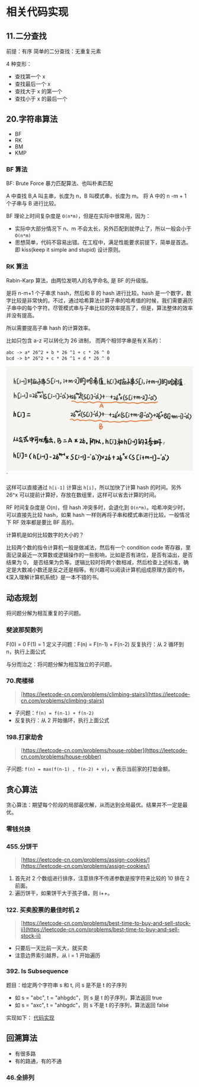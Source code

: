 # 相关代码实现

## 11.二分查找

前提：有序
简单的二分查找：无重复元素

4 种变形：

- 查找第一个 x
- 查找最后一个 x
- 查找大于 x 的第一个
- 查找小于 x 的最后一个

## 20.字符串算法

- BF
- RK
- BM
- KMP

### BF 算法

BF: Brute Force 暴力匹配算法、也叫朴素匹配

A 中查找 B,A 叫主串，长度为 n，B 叫模式串，长度为 m。 将 A 中的 n -m + 1 个子串与 B 进行比较。

BF 理论上时间复杂度是 `O(n*m)`，但是在实际中很常用，因为：

- 实际中大部分情况下 n、m 不会太长，另外匹配到就停止了，所以一般会小于 `O(n*m)`
- 思想简单，代码不容易出错。在工程中，满足性能要求前提下，简单是首选。即 kiss(keep it simple and stupid) 设计原则。

### RK 算法

Rabin-Karp 算法，由两位发明人的名字命名, 是 BF 的升级版。

是将 n-m+1 个子串求 hash，然后和 B 的 hash 进行比较。hash 是一个数字，数字比较是非常快的。不过，通过哈希算法计算子串的哈希值的时候，我们需要遍历子串中的每个字符。尽管模式串与子串比较的效率提高了，但是，算法整体的效率并没有提高。

所以需要提高子串 hash 的计算效率。

比如只包含 a-z 可以转化为 26 进制， 而两个相邻字串是有关系的：

```
abc -> a* 26^2 + b * 26 ^1 + c * 26 ^ 0
bcd -> b* 26^2 + c * 26 ^1 + d * 26 ^ 0
```

![](imgs/2020-10-19-11-22-17.png)`

这样可以直接通过 `h[i-1]` 计算出 `h[i]`，所以加快了计算 hash 的时间。另外 26^x 可以提前计算好，存放在数组里，这样可以省去计算的时间。

RF 时间复杂度是 O(n)，但 hash 冲突多时，会退化到 `O(n*m)`。哈希冲突少时，可以直接先比较 hash，如果 hash 一样则再将子串和模式串进行比较。一般情况下 RF 效率都是要比 BF 高的。

计算机是如何比较数字的大小的？

比较两个数的指令计算机一般是做减法，然后有一个 condition code 寄存器，里面记录最近一次算数或逻辑操作的一些影响，比如是否有进位，是否有溢出，是否结果为 0， 是否结果为负等。逻辑比较时将两个数相减，然后检查上述标准，确定是大数减小数还是反之还是相等。有兴趣可以阅读计算机组成原理方面的书，《深入理解计算机系统》是一本不错的书。

## 动态规划

将问题分解为相互重复的子问题。

### 斐波那契数列

F(0) = 0
F(1) = 1
定义子问题：F(n) = F(n-1) + F(n-2)
反复执行：从 2 循环到 n，执行上面公式

与分而治之：将问题分解为相互独立的子问题。

### 70.爬楼梯

> [https://leetcode-cn.com/problems/climbing-stairs](https://leetcode-cn.com/problems/climbing-stairs)

- 子问题：`f(n) = f(n-1) + f(n-2)`
- 反复执行：从 2 开始循环，执行上面公式

### 198.打家劫舍

> [https://leetcode-cn.com/problems/house-robber](https://leetcode-cn.com/problems/house-robber)

子问题: `f(n) = max(f(n-1) , f(n-2) + v)`，`v` 表示当前家的打劫金额。

## 贪心算法

贪心算法：期望每个阶段的局部最优解，从而达到全局最优。结果并不一定是最优。

### 零钱兑换

### 455.分饼干

> [https://leetcode-cn.com/problems/assign-cookies/](https://leetcode-cn.com/problems/assign-cookies/)

1. 首先对 2 个数组进行排序，注意排序不传递参数是按字符来比较的 10 排在 2 前面。
2. 遍历饼干，如果饼干大于孩子值，则 i++。

### 122. 买卖股票的最佳时机 2

> [https://leetcode-cn.com/problems/best-time-to-buy-and-sell-stock-ii](https://leetcode-cn.com/problems/best-time-to-buy-and-sell-stock-ii)

- 只要后一天比前一天大，就买卖
- 注意边界索引越界，从 i = 1 开始遍历

### 392. Is Subsequence

题目：给定两个字符串 s 和 t, 问 s 是不是 t 的子序列

- 如 s = "abc", t = "ahbgdc"，则 s 是 t 的子序列，算法返回 true
- 如 s = "axc", t = "ahbgdc"，则 s 不是 t 的子序列，算法返回 false

实现如下： [代码实现](../leetcode/L392.h)

## 回溯算法

- 有很多路
- 有的路通，有的不通

### 46.全排列

